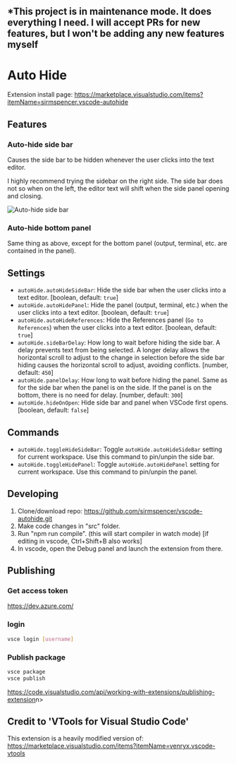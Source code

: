 ## *This project is in maintenance mode.  It does everything I need.  I will accept PRs for new features, but I won't be adding any new features myself

# Auto Hide

Extension install page: <https://marketplace.visualstudio.com/items?itemName=sirmspencer.vscode-autohide>

## Features

### Auto-hide side bar

Causes the side bar to be hidden whenever the user clicks into the text editor.

I highly recommend trying the sidebar on the right side.  The side bar does not so when on the left, the editor text will shift when the side panel opening and closing.

![Auto-hide side bar](Images/Features/AutoHideSideBar.gif)

### Auto-hide bottom panel

Same thing as above, except for the bottom panel (output, terminal, etc. are contained in the panel).

## Settings

* `autoHide.autoHideSideBar`: Hide the side bar when the user clicks into a text editor. [boolean, default: `true`]
* `autoHide.autoHidePanel`: Hide the panel (output, terminal, etc.) when the user clicks into a text editor. [boolean, default: `true`]
* `autoHide.autoHideReferences`: Hide the References panel (`Go to References`) when the user clicks into a text editor. [boolean, default: `true`]
* `autoHide.sideBarDelay`: How long to wait before hiding the side bar. A delay prevents text from being selected. A longer delay allows the horizontal scroll to adjust to the change in selection before the side bar hiding causes the horizontal scroll to adjust, avoiding conflicts. [number, default: `450`]
* `autoHide.panelDelay`: How long to wait before hiding the panel. Same as for the side bar when the panel is on the side.  If the panel is on the bottom, there is no need for delay. [number, default: `300`]
* `autoHide.hideOnOpen`: Hide side bar and panel when VSCode first opens. [boolean, default: `false`]

## Commands

* `autoHide.toggleHideSideBar`: Toggle `autoHide.autoHideSideBar` setting for current workspace. Use this command to pin/unpin the side bar.
* `autoHide.toggleHidePanel`: Toggle `autoHide.autoHidePanel` setting for current workspace. Use this command to pin/unpin the panel.

## Developing

1) Clone/download repo: <https://github.com/sirmspencer/vscode-autohide.git>
2) Make code changes in "src" folder.
3) Run "npm run compile". (this will start compiler in watch mode) [if editing in vscode, Ctrl+Shift+B also works]
4) In vscode, open the Debug panel and launch the extension from there.

## Publishing

### Get access token

<https://dev.azure.com/>

### login

```sh
vsce login [username]
```

### Publish package

```sh
vsce package
vsce publish
```

<https://code.visualstudio.com/api/working-with-extensions/publishing-extension>n>

## Credit to 'VTools for Visual Studio Code'

This extension is a heavily modified version of:
<https://marketplace.visualstudio.com/items?itemName=venryx.vscode-vtools>
